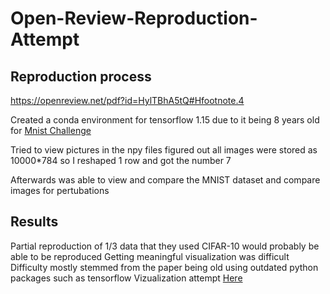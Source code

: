 # Open-Review-Reproduction-Attempt

## Reproduction process

https://openreview.net/pdf?id=HylTBhA5tQ#Hfootnote.4

Created a conda environment for tensorflow 1.15 due to it being 8 years old for [Mnist Challenge](https://github.com/MadryLab/mnist_challenge/tree/master)

Tried to view pictures in the npy files figured out all images were stored as 10000*784 so I reshaped 1 row and got the number 7

Afterwards was able to view and compare the MNIST dataset and compare images for pertubations

## Results 
Partial reproduction of 1/3 data that they used
CIFAR-10 would probably be able to be reproduced
Getting meaningful visualization was difficult
Difficulty mostly stemmed from the paper being old using outdated python packages such as tensorflow
Vizualization attempt [Here](https://github.com/Phatdumpling/Open-Review-Reproduction-Attempt/blob/main/archive/mnist_challenge-master/test.ipynb)